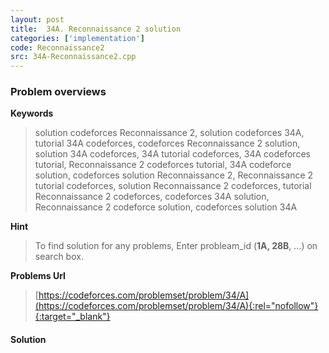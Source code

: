 ```yaml
---
layout: post
title:  34A. Reconnaissance 2 solution
categories: ['implementation']
code: Reconnaissance2
src: 34A-Reconnaissance2.cpp
---
```

### **Problem overviews**

**Keywords**
> solution codeforces Reconnaissance 2, solution codeforces 34A, tutorial 34A codeforces, codeforces Reconnaissance 2 solution, solution 34A codeforces, 34A tutorial codeforces, 34A codeforces tutorial, Reconnaissance 2 codeforces tutorial, 34A codeforce solution, codeforces solution Reconnaissance 2, Reconnaissance 2 tutorial codeforces, solution Reconnaissance 2 codeforces, tutorial Reconnaissance 2 codeforces, codeforces 34A solution, Reconnaissance 2 codeforce solution, codeforces solution 34A

**Hint**
> To find solution for any problems, Enter probleam_id (**1A, 28B**, ...) on search box. 

**Problems Url**
> [https://codeforces.com/problemset/problem/34/A](https://codeforces.com/problemset/problem/34/A){:rel="nofollow"}{:target="_blank"}

#### **Solution**



